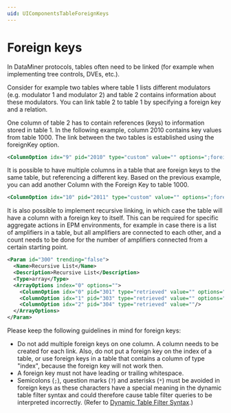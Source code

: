 ```yaml
---
uid: UIComponentsTableForeignKeys
---
```


# Foreign keys

In DataMiner protocols, tables often need to be linked (for example when implementing tree controls, DVEs, etc.).

Consider for example two tables where table 1 lists different modulators (e.g. modulator 1 and modulator 2) and table 2 contains information about these modulators. You can link table 2 to table 1 by specifying a foreign key and a relation.

One column of table 2 has to contain references (keys) to information stored in table 1. In the following example, column 2010 contains key values from table 1000. The link between the two tables is established using the foreignKey option.

```xml
<ColumnOption idx="9" pid="2010" type="custom" value="" options=";foreignKey=1000"/>
```
It is possible to have multiple columns in a table that are foreign keys to the same table, but referencing a different key. Based on the previous example, you can add another Column with the Foreign Key to table 1000. 

```xml
<ColumnOption idx="10" pid="2011" type="custom" value="" options=";foreignKey=1000"/>
```

It is also possible to implement recursive linking, in which case the table will have a column with a foreign key to itself. This can be required for specific aggregate actions in EPM environments, for example in case there is a list of amplifiers in a table, but all amplifiers are connected to each other, and a count needs to be done for the number of amplifiers connected from a certain starting point.

```xml
<Param id="300" trending="false">
  <Name>Recursive List</Name>
  <Description>Recursive List</Description>
  <Type>array</Type>
  <ArrayOptions index="0" options="">
    <ColumnOption idx="0" pid="301" type="retrieved" value="" options=""/>
    <ColumnOption idx="1" pid="303" type="retrieved" value="" options=";foreignKey=300"/>
    <ColumnOption idx="2" pid="304" type="retrieved" value=""/>
  </ArrayOptions>
</Param>
```

Please keep the following guidelines in mind for foreign keys:

- Do not add multiple foreign keys on one column. A column needs to be created for each link. Also, do not put a foreign key on the index of a table, or use foreign keys in a table that contains a column of type "index", because the foreign key will not work then.
- A foreign key must not have leading or trailing whitespace.
- Semicolons (`;`), question marks (`?`) and asterisks (`*`) must be avoided in foreign keys as these characters have a special meaning in the dynamic table filter syntax and could therefore cause table filter queries to be interpreted incorrectly. (Refer to [Dynamic Table Filter Syntax](xref:Dynamic_table_filter_syntax).)
